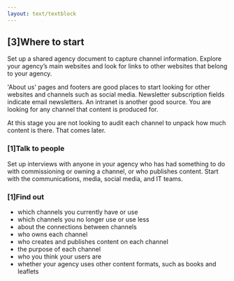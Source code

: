 ```yaml
---
layout: text/textblock
---
```

## [3]Where to start
Set up a shared agency document to capture channel information. Explore your agency’s main websites and look for links to other websites that belong to your agency.

'About us' pages and footers are good places to start looking for other websites and channels such as social media. Newsletter subscription fields indicate email newsletters. An intranet is another good source. You are looking for any channel that content is produced for.

At this stage you are not looking to audit each channel to unpack how much content is there. That comes later.

### [1]Talk to people
Set up interviews with anyone in your agency who has had something to do with commissioning or owning a channel, or who publishes content. Start with the communications, media, social media, and IT teams.

### [1]Find out
 * which channels you currently have or use
 * which channels you no longer use or use less
 * about the connections between channels
 * who owns each channel
 * who creates and publishes content on each channel
 * the purpose of each channel
 * who you think your users are
 * whether your agency uses other content formats, such as books and leaflets
